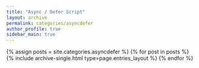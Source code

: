 ```yaml
---
title: "Async / Defer Script"
layout: archive
permalink: categories/asyncdefer
author_profile: true
sidebar_main: true
---
```


{% assign posts = site.categories.asyncdefer %}
{% for post in posts %} {% include archive-single.html type=page.entries_layout %} {% endfor %}

